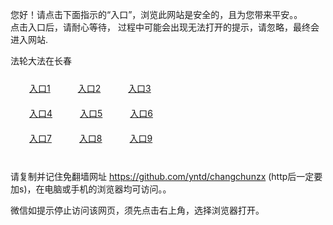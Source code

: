 您好！请点击下面指示的“入口”，浏览此网站是安全的，且为您带来平安。。 <br/>
点击入口后，请耐心等待， 过程中可能会出现无法打开的提示，请忽略，最终会进入网站. </br>

法轮大法在长春<br/>
<div style="padding:10px"><a style="margin:20px" target="_blank" href="https://d11ivx7p07h19t.cloudfront.net/2Qpsp?nhdpxsyu" id="ccLink1" rel="nofollow">入口1</a> <a target="_blank" style="margin:20px" href="https://d20wkzog83p6ez.cloudfront.net/2Qpsp?nrmsmz" id="ccLink2" rel="nofollow">入口2</a> <a style="margin:20px" target="_blank" href="https://d26n0h5c6gsyd5.cloudfront.net/2Qpsp?fncqhkxn" id="ccLink3" rel="nofollow">入口3</a></div>

<div style="padding:10px" ><a style="margin:20px" target="_blank" href="https://d11ivx7p07h19t.cloudfront.net/2Qpsp?nhdpxsyu" id="ccLink4" rel="nofollow">入口4</a> <a style="margin:20px" href="https://d20wkzog83p6ez.cloudfront.net/2Qpsp?nrmsmz" target="_blank" id="ccLink5" rel="nofollow">入口5</a> <a style="margin:20px" href="https://d26n0h5c6gsyd5.cloudfront.net/2Qpsp?fncqhkxn" target="_blank" id="ccLink6" rel="nofollow">入口6</a></div>

<div style="padding:10px"><a style="margin:20px" target="_blank" href="https://d11ivx7p07h19t.cloudfront.net/2Qpsp?nhdpxsyu" id="ccLink7" rel="nofollow">入口7</a> <a style="margin:20px" href="https://d20wkzog83p6ez.cloudfront.net/2Qpsp?nrmsmz" target="_blank" id="ccLink8" rel="nofollow">入口8</a> <a style="margin:20px" target="_blank" href="https://d26n0h5c6gsyd5.cloudfront.net/2Qpsp?fncqhkxn" id="ccLink9" rel="nofollow">入口9</a></div>

<br/>



请复制并记住免翻墙网址 https://github.com/yntd/changchunzx (http后一定要加s)，在电脑或手机的浏览器均可访问。。<br/>

微信如提示停止访问该网页，须先点击右上角，选择浏览器打开。
